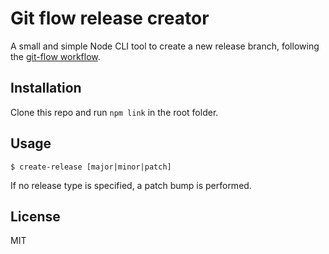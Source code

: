 Git flow release creator
===

A small and simple Node CLI tool to create a new release branch, following the [git-flow workflow](http://nvie.com/posts/a-successful-git-branching-model/).

## Installation

Clone this repo and run `npm link` in the root folder.

## Usage

`$ create-release [major|minor|patch]`

If no release type is specified, a patch bump is performed.

## License
MIT
